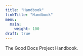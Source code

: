 ```yaml
---
title: "Handbook"
linkTitle: "Handbook"
menu:
  main:
    weight: 100
draft: true
---
```


The Good Docs Project Handbook.